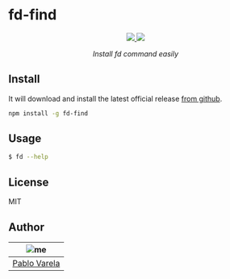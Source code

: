 # fd-find

<p align="center">
  <a href="https://github.com/pablopunk/miny"><img src="https://img.shields.io/badge/made_with-miny-1eced8.svg" /> </a>
  <a href="https://www.npmjs.com/package/fd-find"><img src="https://img.shields.io/npm/dt/fd-find.svg" /></a>
</p>

<p align="center">
  <i>Install fd command easily</i>
</p>

## Install

It will download and install the latest official release [from github](https://github.com/sharkdp/fd/releases).

```sh
npm install -g fd-find
```

## Usage

```bash
$ fd --help
```

## License

MIT

## Author

| ![me](https://gravatar.com/avatar/fa50aeff0ddd6e63273a068b04353d9d?size=100) |
| ---------------------------------------------------------------------------- |
| [Pablo Varela](https://pablo.life)                                           |

